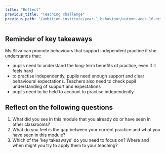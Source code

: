 ```yaml
---
title: "Reflect"
previous_title: "Teaching challenge"
previous_path: "/ambition-institute/year-1-behaviour/autumn-week-10-ect-teaching-challenge"
---
```


## Reminder of key takeaways


  Ms Silva can promote behaviours that support independent practice if she
  understands that:

- pupils need to understand the long-term benefits of practice, even if it feels hard 
- to practise independently, pupils need enough support and clear behavioural expectations. Teachers also need to check pupil understanding of support and expectations 
- pupils need to be held to account to practise independently

## Reflect on the following questions

1. What did you see in this module that you already do or have seen in other classrooms?
2. What do you feel is the gap between your current practice and what you have seen in this module?
3. Which of the 'key takeaways' do you need to focus on? Where and when might you try to apply them to your teaching?
